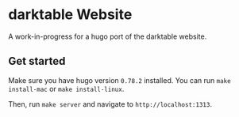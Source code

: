 
# darktable Website

A work-in-progress for a hugo port of the darktable website.

## Get started

Make sure you have hugo version `0.78.2` installed. You can run `make install-mac` or `make install-linux`.

Then, run `make server` and navigate to `http://localhost:1313`.
